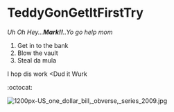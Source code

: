 # TeddyGonGetItFirstTry
*Uh Oh*
*Hey...**Mark!!**..Yo go help mom*

1. Get in to the bank
2. Blow the vault
3. Steal da mula 

I hop dis work
<Dud it Wurk

:octocat:

![1200px-US_one_dollar_bill,_obverse,_series_2009.jpg](TeddyGonGetItFirstTry/1200px-US_one_dollar_bill,_obverse,_series_2009.jpg)

